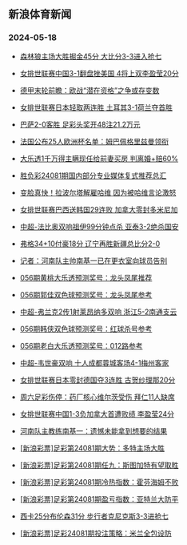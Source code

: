 ## 新浪体育新闻 
### 2024-05-18

+ [森林狼主场大胜掘金45分 大比分3-3进入抢七](https://sports.sina.com.cn/basketball/nba/2024-05-17/doc-inavpcqu1199649.shtml)

+ [女排世联赛中国3-1翻盘挫美国 4将上双李盈莹20分](https://sports.sina.com.cn/others/volleyball/2024-05-17/doc-inavnsyp9100318.shtml)

+ [德甲末轮前瞻：欧战“潜在资格”之争或存变数](https://sports.sina.com.cn/l/2024-05-17/doc-inavnsyy1342093.shtml)

+ [女排世联赛日本轻取两连胜 土耳其3-1荷兰夺首胜](https://sports.sina.com.cn/others/volleyball/2024-05-17/doc-inavnsyy1324438.shtml)

+ [巴萨2-0客胜 足彩头奖开48注21.2万元](https://sports.sina.com.cn/l/2024-05-17/doc-inavnsyy1349584.shtml)

+ [法国公布25人欧洲杯名单：姆巴佩格里兹曼领衔](https://sports.sina.com.cn/global/france/2024-05-17/doc-inavnxhm9026955.shtml)

+ [大乐透1千万得主瞒现任给前妻买房 判离婚+赔60%](https://sports.sina.com.cn/l/2024-05-17/doc-inavnsyy1341104.shtml)

+ [胜负彩24081期国内部分专业媒体复式推荐总汇](https://sports.sina.com.cn/l/2024-05-17/doc-inavnxhm9052333.shtml)

+ [变脸真快！拉波尔塔解雇哈维 因为被哈维言论激怒](https://sports.sina.com.cn/g/laliga/2024-05-17/doc-inavpqec8800337.shtml)

+ [女排世联赛巴西送韩国29连败 加拿大零封多米尼加](https://sports.sina.com.cn/others/volleyball/2024-05-17/doc-inavnxhw1286508.shtml)

+ [中超-法比奥双响祖伊99分钟点杀 亚泰3-2绝杀国安](https://sports.sina.com.cn/china/j/2024-05-17/doc-inavqezv8569756.shtml)

+ [弗格34+10付豪18分 辽宁再胜新疆总比分2-0](https://sports.sina.com.cn/basketball/cba/2024-05-17/doc-inavpyuk0902760.shtml)

+ [记者：河南队主帅南基一已在更衣室向球员告别](https://sports.sina.com.cn/china/j/2024-05-17/doc-inavqezv8570756.shtml)

+ [056期黄桃大乐透预测奖号：龙头凤尾推荐](https://sports.sina.com.cn/l/2024-05-17/doc-inavpumz8735018.shtml)

+ [056期郭佳双色球预测奖号：龙头凤尾参考](https://sports.sina.com.cn/l/2024-05-17/doc-inavpunn0953605.shtml)

+ [中超-弗兰克2传1射莱昂纳多双响 浙江5-2南通支云](https://sports.sina.com.cn/china/j/2024-05-17/doc-inavqezv8562006.shtml)

+ [056期韩侠双色球预测奖号：红球杀号参考](https://sports.sina.com.cn/l/2024-05-17/doc-inavpunn0954395.shtml)

+ [056期老白大乐透预测奖号：012路参考](https://sports.sina.com.cn/l/2024-05-17/doc-inavpumz8733658.shtml)

+ [中超-韦世豪双响 十人成都蓉城客场4-1梅州客家](https://sports.sina.com.cn/china/j/2024-05-17/doc-inavqfah0778346.shtml)

+ [女排世联赛日本零封德国夺3连胜 古贺纱理那20分](https://sports.sina.com.cn/others/volleyball/2024-05-17/doc-inavpyuk0881737.shtml)

+ [周六足彩伤停：药厂核心维尔茨受伤 拜仁11人缺席](https://sports.sina.com.cn/l/2024-05-17/doc-inavpqec8840912.shtml)

+ [女排世联赛中国1-3负加拿大首遭败绩 李盈莹24分](https://sports.sina.com.cn/others/volleyball/2024-05-18/doc-inavqvxy0481409.shtml)

+ [河南队主教练南基一：遗憾未能拿到想要的结果](https://sports.sina.com.cn/china/j/2024-05-17/doc-inavqfah0788555.shtml)

+ [[新浪彩票]足彩第24081期大势：多特主场大胜](https://sports.sina.com.cn/l/2024-05-18/doc-inavrafm8152838.shtml)

+ [[新浪彩票]足彩第24081期任九：斯图加特有望取胜](https://sports.sina.com.cn/l/2024-05-18/doc-inavrafw0368340.shtml)

+ [[新浪彩票]足彩第24081期冷热指数：霍芬海姆不败](https://sports.sina.com.cn/l/2024-05-18/doc-inavrafw0369744.shtml)

+ [[新浪彩票]足彩第24081期盈亏指数：亚特兰大防平](https://sports.sina.com.cn/l/2024-05-18/doc-inavrafw0368775.shtml)

+ [西卡25分布伦森31分 步行者克尼克斯3-3进抢七](https://sports.sina.com.cn/basketball/nba/2024-05-18/doc-inavrhpu0289769.shtml)

+ [[新浪彩票]足彩24081期投注策略：米兰全包设防](https://sports.sina.com.cn/l/2024-05-18/doc-inavrafm8154238.shtml)

